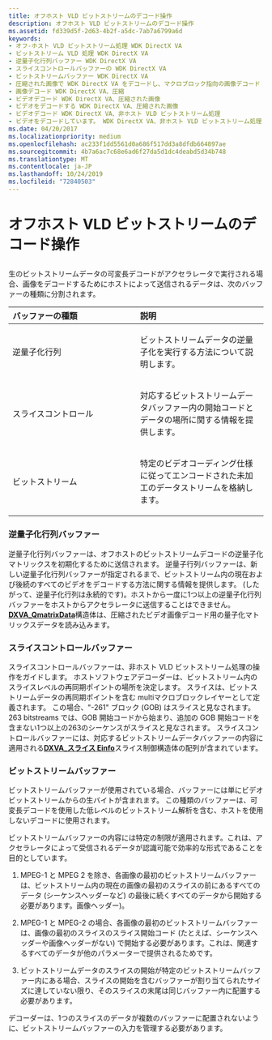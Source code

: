 ```yaml
---
title: オフホスト VLD ビットストリームのデコード操作
description: オフホスト VLD ビットストリームのデコード操作
ms.assetid: fd339d5f-2d63-4b2f-a5dc-7ab7a6799a6d
keywords:
- オフ-ホスト VLD ビットストリーム処理 WDK DirectX VA
- ビットストリーム VLD 処理 WDK DirectX VA
- 逆量子化行列バッファー WDK DirectX VA
- スライスコントロールバッファーの WDK DirectX VA
- ビットストリームバッファー WDK DirectX VA
- 圧縮された画像で WDK DirectX VA をデコードし、マクロブロック指向の画像デコード
- 画像デコード WDK DirectX VA、圧縮
- ビデオデコード WDK DirectX VA、圧縮された画像
- ビデオをデコードする WDK DirectX VA、圧縮された画像
- ビデオデコード WDK DirectX VA、非ホスト VLD ビットストリーム処理
- ビデオをデコードしています。 WDK DirectX VA、非ホスト VLD ビットストリーム処理
ms.date: 04/20/2017
ms.localizationpriority: medium
ms.openlocfilehash: ac233f1dd5561d0a686f517dd3a8dfdb664897ae
ms.sourcegitcommit: 4b7a6ac7c68e6ad6f27da5d1dc4deabd5d34b748
ms.translationtype: MT
ms.contentlocale: ja-JP
ms.lasthandoff: 10/24/2019
ms.locfileid: "72840503"
---
```

# <a name="off-host-vld-bitstream-decoding-operation"></a>オフホスト VLD ビットストリームのデコード操作


## <span id="ddk_off_host_vld_bitstream_decoding_operation_gg"></span><span id="DDK_OFF_HOST_VLD_BITSTREAM_DECODING_OPERATION_GG"></span>


生のビットストリームデータの可変長デコードがアクセラレータで実行される場合、画像をデコードするためにホストによって送信されるデータは、次のバッファーの種類に分割されます。

<table>
<colgroup>
<col width="50%" />
<col width="50%" />
</colgroup>
<thead>
<tr class="header">
<th align="left">バッファーの種類</th>
<th align="left">説明</th>
</tr>
</thead>
<tbody>
<tr class="odd">
<td align="left"><p>逆量子化行列</p></td>
<td align="left"><p>ビットストリームデータの逆量子化を実行する方法について説明します。</p></td>
</tr>
<tr class="even">
<td align="left"><p>スライスコントロール</p></td>
<td align="left"><p>対応するビットストリームデータバッファー内の開始コードとデータの場所に関する情報を提供します。</p></td>
</tr>
<tr class="odd">
<td align="left"><p>ビットストリーム</p></td>
<td align="left"><p>特定のビデオコーディング仕様に従ってエンコードされた未加工のデータストリームを格納します。</p></td>
</tr>
</tbody>
</table>

 

### <a name="span-idinverse-quantization_matrix_buffersspanspan-idinverse-quantization_matrix_buffersspanspan-idinverse-quantization_matrix_buffersspaninverse-quantization-matrix-buffers"></a><span id="Inverse-Quantization_Matrix_Buffers"></span><span id="inverse-quantization_matrix_buffers"></span><span id="INVERSE-QUANTIZATION_MATRIX_BUFFERS"></span>逆量子化行列バッファー

逆量子化行列バッファーは、オフホストのビットストリームデコードの逆量子化マトリックスを初期化するために送信されます。 逆量子行列バッファーは、新しい逆量子化行列バッファーが指定されるまで、ビットストリーム内の現在および後続のすべてのビデオをデコードする方法に関する情報を提供します。 (したがって、逆量子化行列は永続的です)。ホストから一度に1つ以上の逆量子化行列バッファーをホストからアクセラレータに送信することはできません。 [**DXVA\_QmatrixData**](https://docs.microsoft.com/windows-hardware/drivers/ddi/dxva/ns-dxva-_dxva_qmatrixdata)構造体は、圧縮されたビデオ画像デコード用の量子化マトリックスデータを読み込みます。

### <a name="span-idslice-control_buffersspanspan-idslice-control_buffersspanspan-idslice-control_buffersspanslice-control-buffers"></a><span id="Slice-Control_Buffers"></span><span id="slice-control_buffers"></span><span id="SLICE-CONTROL_BUFFERS"></span>スライスコントロールバッファー

スライスコントロールバッファーは、非ホスト VLD ビットストリーム処理の操作をガイドします。 ホストソフトウェアデコーダーは、ビットストリーム内のスライスレベルの再同期ポイントの場所を決定します。 スライスは、ビットストリームデータの再同期ポイントを含む multiマクロブロックレイヤーとして定義されます。 この場合、"-261" ブロック (GOB) はスライスと見なされます。 263 bitstreams では、GOB 開始コードから始まり、追加の GOB 開始コードを含まない1つ以上の263のシーケンスがスライスと見なされます。 スライスコントロールバッファーには、対応するビットストリームデータバッファーの内容に適用される[**DXVA\_スライス Einfo**](https://docs.microsoft.com/windows-hardware/drivers/ddi/dxva/ns-dxva-_dxva_sliceinfo)スライス制御構造体の配列が含まれています。

### <a name="span-idbitstream_buffersspanspan-idbitstream_buffersspanspan-idbitstream_buffersspanbitstream-buffers"></a><span id="Bitstream_Buffers"></span><span id="bitstream_buffers"></span><span id="BITSTREAM_BUFFERS"></span>ビットストリームバッファー

ビットストリームバッファーが使用されている場合、バッファーには単にビデオビットストリームからの生バイトが含まれます。 この種類のバッファーは、可変長デコードを使用した低レベルのビットストリーム解析を含む、ホストを使用しないデコードに使用されます。

ビットストリームバッファーの内容には特定の制限が適用されます。これは、アクセラレータによって受信されるデータが認識可能で効率的な形式であることを目的としています。

1.  MPEG-1 と MPEG 2 を除き、各画像の最初のビットストリームバッファーは、ビットストリーム内の現在の画像の最初のスライスの前にあるすべてのデータ (シーケンスヘッダーなど) の最後に続くすべてのデータから開始する必要があります。画像ヘッダー)。

2.  MPEG-1 と MPEG-2 の場合、各画像の最初のビットストリームバッファーは、画像の最初のスライスのスライス開始コード (たとえば、シーケンスヘッダーや画像ヘッダーがない) で開始する必要があります。これは、関連するすべてのデータが他のパラメーターで提供されるためです。

3.  ビットストリームデータのスライスの開始が特定のビットストリームバッファー内にある場合、スライスの開始を含むバッファーが割り当てられたサイズに達していない限り、そのスライスの末尾は同じバッファー内に配置する必要があります。

デコーダーは、1つのスライスのデータが複数のバッファーに配置されないように、ビットストリームバッファーの入力を管理する必要があります。

 

 





